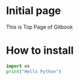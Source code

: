 # Initial page

This is Top Page of Gitbook

# How to install

~~~python
import os
print("Hello Python")
~~~
